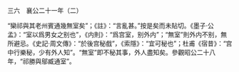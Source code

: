三六　襄公二十一年（二）

“欒祁與其老州賓通幾無室矣”；《註》：“言亂甚。”按是矣而未貼切。《墨子·公孟》：“室以爲男女之别也”，《内則》：“爲宫室，别外内”；“無室”則外内不别，無所避忌。《史記·周文傳》：“於後宫秘戲”，《索隱》：“宜可秘也”；杜甫《宿昔》：“宫中行樂秘，少有外人知”。“無室”即不秘其事，外人盡知矣。參觀昭公二十八年，“祁勝與鄔臧通室”。